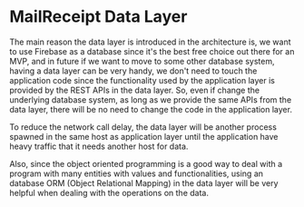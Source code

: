 # MailReceipt Data Layer

The main reason the data layer is introduced in the architecture is, we want to use Firebase as a database since it's the best free choice out there for an MVP, and in future if we want to move to some other database system, having a data layer can be very handy, we don't need to touch the application code since the functionality used by the application layer is provided by the REST APIs in the data layer. So, even if change the underlying database system, as long as we provide the same APIs from the data layer, there will be no need to change the code in the application layer.

To reduce the network call delay, the data layer will be another process spawned in the same host as application layer until the application have heavy traffic that it needs another host for data.

Also, since the object oriented programming is a good way to deal with a program with many entities with values and functionalities, using an database ORM (Object Relational Mapping) in the data layer will be very helpful when dealing with the operations on the data.

